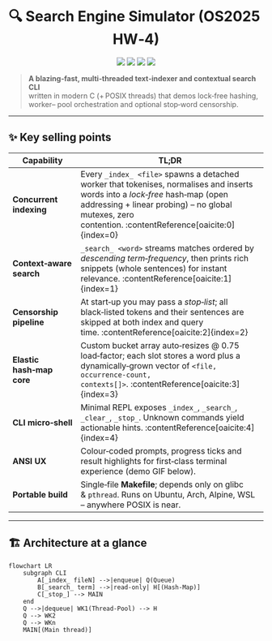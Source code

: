 <!-- README.md ──────────────────────────────────────────────── -->
<h1 align="center">🔍 Search Engine Simulator (OS2025 HW‑4)</h1>
<p align="center">
  <img src="https://img.shields.io/badge/language-C‑17-blue.svg" />
  <img src="https://img.shields.io/badge/threads-Pthreads-success.svg" />
  <img src="https://img.shields.io/badge/build‑type‑Unix-Makefile‑green.svg" />
  <img src="https://img.shields.io/badge/License-MIT-purple.svg" />
</p>

> **A blazing‑fast, multi‑threaded text‑indexer and contextual search CLI**  
> written in modern C (+ POSIX threads) that demos lock‑free hashing, worker–
> pool orchestration and optional stop‑word censorship.

---

## ✨ Key selling points
| Capability | TL;DR |
|------------|-------|
| **Concurrent indexing** | Every `_index_ <file>` spawns a detached worker that tokenises, normalises and inserts words into a *lock‑free* hash‑map (open addressing + linear probing) – no global mutexes, zero contention. :contentReference[oaicite:0]{index=0} |
| **Context‑aware search** | `_search_ <word>` streams matches ordered by *descending term‑frequency*, then prints rich snippets (whole sentences) for instant relevance. :contentReference[oaicite:1]{index=1} |
| **Censorship pipeline** | At start‑up you may pass a *stop‑list*; all black‑listed tokens and their sentences are skipped at both index and query time. :contentReference[oaicite:2]{index=2} |
| **Elastic hash‑map core** | Custom bucket array auto‑resizes @ 0.75 load‑factor; each slot stores a word plus a dynamically‑grown vector of `<file, occurrence‑count, contexts[]>`. :contentReference[oaicite:3]{index=3} |
| **CLI micro‑shell** | Minimal REPL exposes `_index_`, `_search_`, `_clear_`, `_stop_`. Unknown commands yield actionable hints. :contentReference[oaicite:4]{index=4} |
| **ANSI UX** | Colour‑coded prompts, progress ticks and result highlights for first‑class terminal experience (demo GIF below). |
| **Portable build** | Single‑file **Makefile**; depends only on glibc & `pthread`. Runs on Ubuntu, Arch, Alpine, WSL – anywhere POSIX is near. |

---

## 🏗️ Architecture at a glance  

```mermaid
flowchart LR
    subgraph CLI
        A[_index_ fileN] -->|enqueue| Q(Queue)
        B[_search_ term] -->|read‑only| H[(Hash‑Map)]
        C[_stop_] --> MAIN
    end
    Q -->|dequeue| WK1(Thread‑Pool) --> H
    Q --> WK2
    Q --> WKn
    MAIN[(Main thread)]

